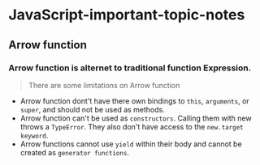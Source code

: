 # JavaScript-important-topic-notes

## Arrow function
 ###  Arrow function is alternet to traditional function Expression.

 > There are some limitations on Arrow function
- Arrow function dont't have there own bindings to `this`, `arguments`, or `super`, and should not be used as methods.
- Arrow function can't be used as `constructors`. Calling them with new throws a `TypeError`. They also don't have access to the `new.target keyword`.
- Arrow functions cannot use `yield` within their body and cannot be created as `generator functions`.
